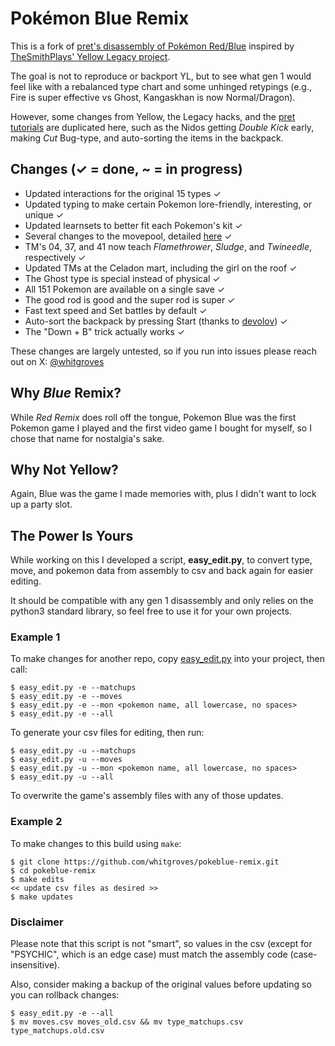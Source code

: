 # Pokémon Blue Remix

This is a fork of [pret's disassembly of Pokémon Red/Blue](https://github.com/pret/pokered) inspired by [TheSmithPlays' Yellow Legacy project](https://github.com/cRz-Shadows/Pokemon_Yellow_Legacy).

The goal is not to reproduce or backport YL, but to see what gen 1 would feel like with a rebalanced type chart and some unhinged retypings (e.g., Fire is super effective vs Ghost, Kangaskhan is now Normal/Dragon).

However, some changes from Yellow, the Legacy hacks, and the [pret tutorials](https://github.com/pret/pokered/wiki/Tutorials) are duplicated here, such as the Nidos getting *Double Kick* early, making *Cut* Bug-type, and auto-sorting the items in the backpack.

## Changes (✓ = done, ~ = in progress)
- Updated interactions for the original 15 types ✓
- Updated typing to make certain Pokemon lore-friendly, interesting, or unique ✓
- Updated learnsets to better fit each Pokemon's kit ✓
- Several changes to the movepool, detailed [here](./MOVES.md) ✓
- TM's 04, 37, and 41 now teach *Flamethrower*, *Sludge*, and *Twineedle*, respectively ✓
- Updated TMs at the Celadon mart, including the girl on the roof ✓
- The Ghost type is special instead of physical ✓
- All 151 Pokemon are available on a single save ✓
- The good rod is good and the super rod is super ✓
- Fast text speed and Set battles by default ✓
- Auto-sort the backpack by pressing Start (thanks to [devolov](https://github.com/pret/pokered/wiki/Add-Item-Sorting-In-Bag)) ✓
- The "Down + B" trick actually works ✓

These changes are largely untested, so if you run into issues please reach out on X: [@whitgroves](https://x.com/whitgroves)

## Why *Blue* Remix?
While *Red Remix* does roll off the tongue, Pokemon Blue was the first Pokemon game I played and the first video game I bought for myself, so I chose that name for nostalgia's sake.

## Why Not Yellow?
Again, Blue was the game I made memories with, plus I didn't want to lock up a party slot.

## The Power Is Yours
While working on this I developed a script, **easy_edit.py**, to convert type, move, and pokemon data from assembly to csv and back again for easier editing.

It should be compatible with any gen 1 disassembly and only relies on the python3 standard library, so feel free to use it for your own projects.

### Example 1
To make changes for another repo, copy [easy_edit.py](./tools/easy_edit.py) into your project, then call:
```
$ easy_edit.py -e --matchups
$ easy_edit.py -e --moves
$ easy_edit.py -e --mon <pokemon name, all lowercase, no spaces>
$ easy_edit.py -e --all
```
To generate your csv files for editing, then run:
```
$ easy_edit.py -u --matchups
$ easy_edit.py -u --moves
$ easy_edit.py -u --mon <pokemon name, all lowercase, no spaces>
$ easy_edit.py -u --all
```
To overwrite the game's assembly files with any of those updates.

### Example 2
To make changes to this build using `make`:
```
$ git clone https://github.com/whitgroves/pokeblue-remix.git
$ cd pokeblue-remix
$ make edits
<< update csv files as desired >>
$ make updates
```

### Disclaimer

Please note that this script is not "smart", so values in the csv (except for "PSYCHIC", which is an edge case) must match the assembly code (case-insensitive).

Also, consider making a backup of the original values before updating so you can rollback changes:
```
$ easy_edit.py -e --all
$ mv moves.csv moves_old.csv && mv type_matchups.csv type_matchups.old.csv
```